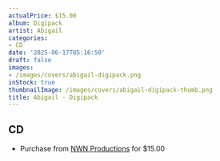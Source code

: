 ```yaml
---
actualPrice: $15.00
album: Digipack
artist: Abigail
categories:
- CD
date: '2025-06-17T05:16:50'
draft: false
images:
- /images/covers/abigail-digipack.png
inStock: true
thumbnailImage: /images/covers/abigail-digipack-thumb.png
title: Abigail - Digipack
---
```


## CD
* Purchase from [NWN Productions](http://shop.nwnprod.com/index.php?route=product/product&path=93&product_id=62012&sort=pd.name&order=ASC) for $15.00
